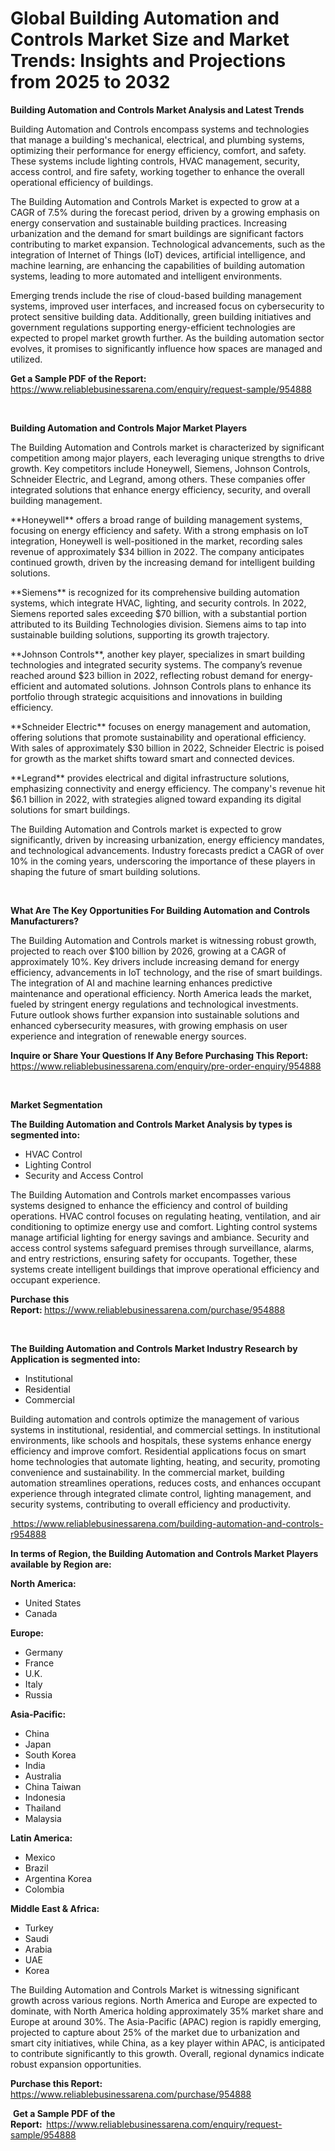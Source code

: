 <p><h1>Global Building Automation and Controls Market Size and Market Trends: Insights and Projections from 2025 to 2032</h1></p><p><strong>Building Automation and Controls Market Analysis and Latest Trends</strong></p>
<p><p>Building Automation and Controls encompass systems and technologies that manage a building's mechanical, electrical, and plumbing systems, optimizing their performance for energy efficiency, comfort, and safety. These systems include lighting controls, HVAC management, security, access control, and fire safety, working together to enhance the overall operational efficiency of buildings.</p><p>The Building Automation and Controls Market is expected to grow at a CAGR of 7.5% during the forecast period, driven by a growing emphasis on energy conservation and sustainable building practices. Increasing urbanization and the demand for smart buildings are significant factors contributing to market expansion. Technological advancements, such as the integration of Internet of Things (IoT) devices, artificial intelligence, and machine learning, are enhancing the capabilities of building automation systems, leading to more automated and intelligent environments.</p><p>Emerging trends include the rise of cloud-based building management systems, improved user interfaces, and increased focus on cybersecurity to protect sensitive building data. Additionally, green building initiatives and government regulations supporting energy-efficient technologies are expected to propel market growth further. As the building automation sector evolves, it promises to significantly influence how spaces are managed and utilized.</p></p>
<p><strong>Get a Sample PDF of the Report:&nbsp;</strong> <a href="https://www.reliablebusinessarena.com/enquiry/request-sample/954888?utm_campaign=3565&utm_medium=2&utm_source=Github&utm_content=ia&utm_term=18042025&utm_id=building-automation-and-controls">https://www.reliablebusinessarena.com/enquiry/request-sample/954888</a></p>
<p>&nbsp;</p>
<p><strong>Building Automation and Controls Major Market Players</strong></p>
<p><p>The Building Automation and Controls market is characterized by significant competition among major players, each leveraging unique strengths to drive growth. Key competitors include Honeywell, Siemens, Johnson Controls, Schneider Electric, and Legrand, among others. These companies offer integrated solutions that enhance energy efficiency, security, and overall building management.</p><p>**Honeywell** offers a broad range of building management systems, focusing on energy efficiency and safety. With a strong emphasis on IoT integration, Honeywell is well-positioned in the market, recording sales revenue of approximately $34 billion in 2022. The company anticipates continued growth, driven by the increasing demand for intelligent building solutions.</p><p>**Siemens** is recognized for its comprehensive building automation systems, which integrate HVAC, lighting, and security controls. In 2022, Siemens reported sales exceeding $70 billion, with a substantial portion attributed to its Building Technologies division. Siemens aims to tap into sustainable building solutions, supporting its growth trajectory.</p><p>**Johnson Controls**, another key player, specializes in smart building technologies and integrated security systems. The company’s revenue reached around $23 billion in 2022, reflecting robust demand for energy-efficient and automated solutions. Johnson Controls plans to enhance its portfolio through strategic acquisitions and innovations in building efficiency.</p><p>**Schneider Electric** focuses on energy management and automation, offering solutions that promote sustainability and operational efficiency. With sales of approximately $30 billion in 2022, Schneider Electric is poised for growth as the market shifts toward smart and connected devices.</p><p>**Legrand** provides electrical and digital infrastructure solutions, emphasizing connectivity and energy efficiency. The company's revenue hit $6.1 billion in 2022, with strategies aligned toward expanding its digital solutions for smart buildings.</p><p>The Building Automation and Controls market is expected to grow significantly, driven by increasing urbanization, energy efficiency mandates, and technological advancements. Industry forecasts predict a CAGR of over 10% in the coming years, underscoring the importance of these players in shaping the future of smart building solutions.</p></p>
<p>&nbsp;</p>
<p><strong>What Are The Key Opportunities For Building Automation and Controls Manufacturers?</strong></p>
<p><p>The Building Automation and Controls market is witnessing robust growth, projected to reach over $100 billion by 2026, growing at a CAGR of approximately 10%. Key drivers include increasing demand for energy efficiency, advancements in IoT technology, and the rise of smart buildings. The integration of AI and machine learning enhances predictive maintenance and operational efficiency. North America leads the market, fueled by stringent energy regulations and technological investments. Future outlook shows further expansion into sustainable solutions and enhanced cybersecurity measures, with growing emphasis on user experience and integration of renewable energy sources.</p></p>
<p><strong>Inquire or Share Your Questions If Any Before Purchasing This Report:</strong> <a href="https://www.reliablebusinessarena.com/enquiry/pre-order-enquiry/954888?utm_campaign=3565&utm_medium=2&utm_source=Github&utm_content=ia&utm_term=18042025&utm_id=building-automation-and-controls">https://www.reliablebusinessarena.com/enquiry/pre-order-enquiry/954888</a></p>
<p>&nbsp;</p>
<p><strong>Market Segmentation</strong></p>
<p><strong>The Building Automation and Controls Market Analysis by types is segmented into:</strong></p>
<p><ul><li>HVAC Control</li><li>Lighting Control</li><li>Security and Access Control</li></ul></p>
<p><p>The Building Automation and Controls market encompasses various systems designed to enhance the efficiency and control of building operations. HVAC control focuses on regulating heating, ventilation, and air conditioning to optimize energy use and comfort. Lighting control systems manage artificial lighting for energy savings and ambiance. Security and access control systems safeguard premises through surveillance, alarms, and entry restrictions, ensuring safety for occupants. Together, these systems create intelligent buildings that improve operational efficiency and occupant experience.</p></p>
<p><strong>Purchase this Report:&nbsp;</strong><a href="https://www.reliablebusinessarena.com/purchase/954888?utm_campaign=3565&utm_medium=2&utm_source=Github&utm_content=ia&utm_term=18042025&utm_id=building-automation-and-controls">https://www.reliablebusinessarena.com/purchase/954888</a></p>
<p>&nbsp;</p>
<p><strong>The Building Automation and Controls Market Industry Research by Application is segmented into:</strong></p>
<p><ul><li>Institutional</li><li>Residential</li><li>Commercial</li></ul></p>
<p><p>Building automation and controls optimize the management of various systems in institutional, residential, and commercial settings. In institutional environments, like schools and hospitals, these systems enhance energy efficiency and improve comfort. Residential applications focus on smart home technologies that automate lighting, heating, and security, promoting convenience and sustainability. In the commercial market, building automation streamlines operations, reduces costs, and enhances occupant experience through integrated climate control, lighting management, and security systems, contributing to overall efficiency and productivity.</p></p>
<p><a href="https://www.reliablebusinessarena.com/building-automation-and-controls-r954888?utm_campaign=3565&utm_medium=2&utm_source=Github&utm_content=ia&utm_term=18042025&utm_id=building-automation-and-controls">&nbsp;https://www.reliablebusinessarena.com/building-automation-and-controls-r954888</a></p>
<p><strong>In terms of Region, the Building Automation and Controls Market Players available by Region are:</strong></p>
<p>
    <p> <strong> North America: </strong>
        <ul>
            <li>United States</li>
            <li>Canada</li>
        </ul>
        </p> 
    <p> <strong> Europe: </strong>
        <ul>
            <li>Germany</li>
            <li>France</li>
            <li>U.K.</li>
            <li>Italy</li>
            <li>Russia</li>
        </ul>
        </p> 
    <p> <strong> Asia-Pacific: </strong>
        <ul>
            <li>China</li>
            <li>Japan</li>
            <li>South Korea</li>
            <li>India</li>
            <li>Australia</li>
            <li>China Taiwan</li>
            <li>Indonesia</li>
            <li>Thailand</li>
            <li>Malaysia</li>
        </ul>
        </p> 
    <p> <strong> Latin America: </strong>
        <ul>
            <li>Mexico</li>
            <li>Brazil</li>
            <li>Argentina Korea</li>
            <li>Colombia</li>
        </ul>
        </p> 
    <p> <strong> Middle East & Africa: </strong>
        <ul>
            <li>Turkey</li>
            <li>Saudi</li>
            <li>Arabia</li>
            <li>UAE</li>
            <li>Korea</li>
        </ul>
    </p>
    </p>
<p><p>The Building Automation and Controls Market is witnessing significant growth across various regions. North America and Europe are expected to dominate, with North America holding approximately 35% market share and Europe at around 30%. The Asia-Pacific (APAC) region is rapidly emerging, projected to capture about 25% of the market due to urbanization and smart city initiatives, while China, as a key player within APAC, is anticipated to contribute significantly to this growth. Overall, regional dynamics indicate robust expansion opportunities.</p></p>
<p><strong>Purchase this Report: </strong><a href="https://www.reliablebusinessarena.com/purchase/954888?utm_campaign=3565&utm_medium=2&utm_source=Github&utm_content=ia&utm_term=18042025&utm_id=building-automation-and-controls">https://www.reliablebusinessarena.com/purchase/954888</a></p>
<p>&nbsp;<strong>Get a Sample PDF of the Report:&nbsp;&nbsp;</strong><a href="https://www.reliablebusinessarena.com/enquiry/request-sample/954888?utm_campaign=3565&utm_medium=2&utm_source=Github&utm_content=ia&utm_term=18042025&utm_id=building-automation-and-controls">https://www.reliablebusinessarena.com/enquiry/request-sample/954888</a></p>
<p><strong></strong></p>
<p><p></p><p></p><p></p></p>